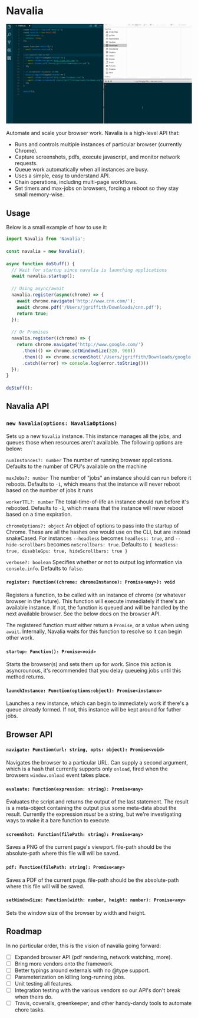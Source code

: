 # Navalia

![Navalia Demo](/assets/navalia.gif?raw=true "Navalia Demo")

Automate and scale your browser work. Navalia is a high-level API that:

- Runs and controls multiple instances of particular browser (currently Chrome).
- Capture screenshots, pdfs, execute javascript, and monitor network requests.
- Queue work automatically when all instances are busy.
- Uses a simple, easy to understand API.
- Chain operations, including multi-page workflows.
- Set timers and max-jobs on browsers, forcing a reboot so they stay small memory-wise.

## Usage

Below is a small example of how to use it:

```javascript
import Navalia from 'Navalia';

const navalia = new Navalia();

async function doStuff() {
  // Wait for startup since navalia is launching applications
  await navalia.startup();

  // Using async/await
  navalia.register(async(chrome) => {
    await chrome.navigate('http://www.cnn.com/');
    await chrome.pdf('/Users/jgriffith/Downloads/cnn.pdf');
    return true;
  });

  // Or Promises
  navalia.register((chrome) => {
    return chrome.navigate('http://www.google.com/')
      .then(() => chrome.setWindowSize(320, 960))
      .then(() => chrome.screenShot('/Users/jgriffith/Downloads/google.png'))
      .catch((error) => console.log(error.toString()))
  });
}

doStuff();
```

## Navalia API

### `new Navalia(options: NavaliaOptions)`

Sets up a new `Navalia` instance. This instance manages all the jobs, and queues those when resources aren't available. The following options are below:

`numInstances?: number`
The number of running browser applications. Defaults to the number of CPU's available on the machine

`maxJobs?: number`
The number of "jobs" an instance should can run before it reboots. Defaults to `-1`, which means that the instance will never reboot based on the number of jobs it runs

`workerTTL?: number`
The total-time-of-life an instance should run before it's rebooted. Defaults to `-1`, which means that the instance will never reboot based on a time expiration.

`chromeOptions?: object`
An object of options to pass into the startup of Chrome. These are all the hashes one would use on the CLI, but are instead snakeCased. For instances `--headless` becomes `headless: true`, and `--hide-scrollbars` becomes `noScrollbars: true`. Defaults to `{ headless: true, disableGpu: true, hideScrollbars: true }`

`verbose?: boolean`
Specifies whether or not to output log information via `console.info`. Defaults to `false`.

#### `register: Function((chrome: chromeInstance): Promise<any>): void`

Registers a function, to be called with an instance of chrome (or whatever browser in the future). This function will execute immediately if there's an available instance. If not, the function is queued and will be handled by the next available browser. See the below docs on the browser API.

The registered function _must_ either return a `Promise`, or a value when using `await`. Internally, Navalia waits for this function to resolve so it can begin other work.

#### `startup: Function(): Promise<void>`

Starts the browser(s) and sets them up for work. Since this action is asyncrounous, it's recommended that you delay queueing jobs until this method returns.

#### `launchInstance: Function(options:object): Promise<instance>`

Launches a new instance, which can begin to immediately work if there's a queue already formed. If not, this instance will be kept around for futher jobs.

## Browser API

#### `navigate: Function(url: string, opts: object): Promise<void>`

Navigates the browser to a particular URL. Can supply a second argument, which is a hash that currently supports only `onload`, fired when the browsers `window.onload` event takes place.

#### `evaluate: Function(expression: string): Promise<any>`

Evaluates the script and returns the output of the last statement. The result is a meta-object containing the output plus some meta-data about the result. Currently the expression _must_ be a string, but we're investigating ways to make it a bare function to execute.

#### `screenShot: Function(filePath: string): Promise<any>`

Saves a PNG of the current page's viewport. file-path should be the absolute-path where this file will will be saved.

#### `pdf: Function(filePath: string): Promise<any>`

Saves a PDF of the current page. file-path should be the absolute-path where this file will will be saved.

#### `setWindowSize: Function(width: number, height: number): Promise<any>`

Sets the window size of the browser by width and height.

## Roadmap

In no particular order, this is the vision of navalia going forward:

- [ ] Expanded browser API (pdf rendering, network watching, more).
- [ ] Bring more vendors onto the framework.
- [ ] Better typings around externals with no @type support.
- [ ] Parameterization on killing long-running jobs.
- [ ] Unit testing all features.
- [ ] Integration testing with the various vendors so our API's don't break when theirs do.
- [ ] Travis, coveralls, greenkeeper, and other handy-dandy tools to automate chore tasks.
